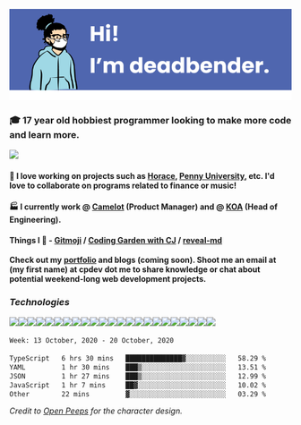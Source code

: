 ![banner](banner.png)

### 🎓 17 year old hobbiest programmer looking to make more code and learn more.

<a href="https://twitter.com/bigboybender"><img src="https://img.shields.io/badge/bigboybender%20-%231DA1F2.svg?&style=for-the-badge&logo=Twitter&logoColor=white"/></a>

#### 📝 I love working on projects such as [Horace](https://github.com/knights-of-academia/horace), [Penny University](https://github.com/penny-university/penny_university), etc. I'd love to collaborate on programs related to finance or music!

#### 🏭 I currently work @ [Camelot](https://camelot.fm) (Product Manager) and @ [KOA](https://knightsofacademia.org) (Head of Engineering). 

#### Things I 💚 - [Gitmoji](https://github.com/carloscuesta/gitmoji) / [Coding Garden with CJ](https://www.youtube.com/channel/UCLNgu_OupwoeESgtab33CCw) / [reveal-md](https://github.com/webpro/reveal-md#custom-scripts)

**Check out my [portfolio](https://deadbender.github.io) and blogs (coming soon). Shoot me an email at (my first name) at cpdev dot me to share knowledge or chat about potential weekend-long web development projects.**

### _Technologies_

<img src="https://img.shields.io/badge/node.js%20-%2343853D.svg?&style=for-the-badge&logo=node.js&logoColor=white"/><img src="https://img.shields.io/badge/javascript%20-%23323330.svg?&style=for-the-badge&logo=javascript&logoColor=%23F7DF1E"/><img src="https://img.shields.io/badge/typescript%20-%23007ACC.svg?&style=for-the-badge&logo=typescript&logoColor=white"/><img src="https://img.shields.io/badge/html5%20-%23E34F26.svg?&style=for-the-badge&logo=html5&logoColor=white"/><img src="https://img.shields.io/badge/css3%20-%231572B6.svg?&style=for-the-badge&logo=css3&logoColor=white"/><img src="https://img.shields.io/badge/python%20-%2314354C.svg?&style=for-the-badge&logo=python&logoColor=white"/><img src="https://img.shields.io/badge/c%20-%2300599C.svg?&style=for-the-badge&logo=c&logoColor=white"/><img src="https://img.shields.io/badge/shell_script%20-%23121011.svg?&style=for-the-badge&logo=gnu-bash&logoColor=white"/><img src="https://img.shields.io/badge/markdown-%23000000.svg?&style=for-the-badge&logo=markdown&logoColor=white"/><img src="https://img.shields.io/badge/express.js%20-%23404d59.svg?&style=for-the-badge"/><img src="https://img.shields.io/badge/react%20-%2320232a.svg?&style=for-the-badge&logo=react&logoColor=%2361DAFB"/><img src="https://img.shields.io/badge/bootstrap%20-%23563D7C.svg?&style=for-the-badge&logo=bootstrap&logoColor=white"/><img src="https://img.shields.io/badge/jquery%20-%230769AD.svg?&style=for-the-badge&logo=jquery&logoColor=white"/><img src="https://img.shields.io/badge/nestjs%20-%23E0234E.svg?&style=for-the-badge&logo=nestjs&logoColor=white" /><img src="https://img.shields.io/badge/figma%20-%23F24E1E.svg?&style=for-the-badge&logo=figma&logoColor=white"/><img src="https://img.shields.io/badge/github%20-%23121011.svg?&style=for-the-badge&logo=github&logoColor=white"/><img src="https://img.shields.io/badge/AWS%20-%23FF9900.svg?&style=for-the-badge&logo=amazon-aws&logoColor=white"/><img src="https://img.shields.io/badge/heroku%20-%23430098.svg?&style=for-the-badge&logo=heroku&logoColor=white"/><img src="https://img.shields.io/badge/firebase%20-%23039BE5.svg?&style=for-the-badge&logo=firebase"/><img src="https://img.shields.io/badge/DigitalOcean-%230167ff.svg?&style=for-the-badge&logo=digitalOcean&logoColor=white"/><img src="https://img.shields.io/badge/nginx%20-%23009639.svg?&style=for-the-badge&logo=nginx&logoColor=white"/><img src ="https://img.shields.io/badge/MongoDB-%234ea94b.svg?&style=for-the-badge&logo=mongodb&logoColor=white"/><img src ="https://img.shields.io/badge/postgres-%23316192.svg?&style=for-the-badge&logo=postgresql&logoColor=white"/>




<!--START_SECTION:waka-->
```text
Week: 13 October, 2020 - 20 October, 2020

TypeScript   6 hrs 30 mins   ██████████████▓░░░░░░░░░░   58.29 % 
YAML         1 hr 30 mins    ███▒░░░░░░░░░░░░░░░░░░░░░   13.51 % 
JSON         1 hr 27 mins    ███▒░░░░░░░░░░░░░░░░░░░░░   12.99 % 
JavaScript   1 hr 7 mins     ██▓░░░░░░░░░░░░░░░░░░░░░░   10.02 % 
Other        22 mins         ▓░░░░░░░░░░░░░░░░░░░░░░░░   03.29 % 
```
<!--END_SECTION:waka-->

*Credit to [Open Peeps](https://www.openpeeps.com/) for the character design.*

